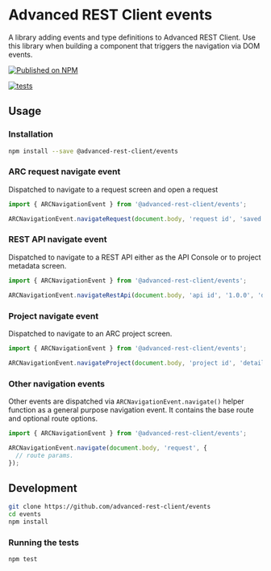 # Advanced REST Client events

A library adding events and type definitions to Advanced REST Client.
Use this library when building a component that triggers the navigation via DOM events.

[![Published on NPM](https://img.shields.io/npm/v/@advanced-rest-client/events.svg)](https://www.npmjs.com/package/@advanced-rest-client/events)

[![tests](https://github.com/advanced-rest-client/events/actions/workflows/deployment.yml/badge.svg)](https://github.com/advanced-rest-client/events/actions/workflows/deployment.yml)

## Usage

### Installation

```sh
npm install --save @advanced-rest-client/events
```

### ARC request navigate event

Dispatched to navigate to a request screen and open a request

```js
import { ARCNavigationEvent } from '@advanced-rest-client/events';

ARCNavigationEvent.navigateRequest(document.body, 'request id', 'saved');
```

### REST API navigate event

Dispatched to navigate to a REST API either as the API Console or to project metadata screen.

```js
import { ARCNavigationEvent } from '@advanced-rest-client/events';

ARCNavigationEvent.navigateRestApi(document.body, 'api id', '1.0.0', 'documentation or detail');
```

### Project navigate event

Dispatched to navigate to an ARC project screen.

```js
import { ARCNavigationEvent } from '@advanced-rest-client/events';

ARCNavigationEvent.navigateProject(document.body, 'project id', 'detail');
```

### Other navigation events

Other events are dispatched via `ARCNavigationEvent.navigate()` helper function as a general purpose navigation event.
It contains the base route and optional route options.

```js
import { ARCNavigationEvent } from '@advanced-rest-client/events';

ARCNavigationEvent.navigate(document.body, 'request', {
  // route params.
});
```

## Development

```sh
git clone https://github.com/advanced-rest-client/events
cd events
npm install
```

### Running the tests

```sh
npm test
```
